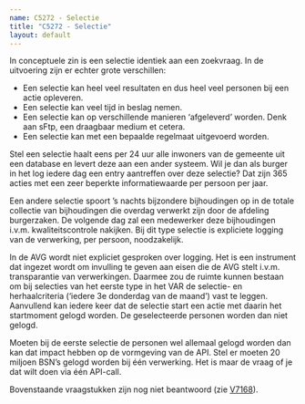 ```yaml
---
name: C5272 - Selectie
title: "C5272 - Selectie"
layout: default
---
```

In conceptuele zin is een selectie identiek aan een zoekvraag. In de uitvoering zijn er echter grote verschillen:
-	Een selectie kan heel veel resultaten en dus heel veel personen bij een actie opleveren.
-	Een selectie kan veel tijd in beslag nemen.
-	Een selectie kan op verschillende manieren ‘afgeleverd’ worden. Denk aan sFtp, een draagbaar medium et cetera.
-	Een selectie kan met een bepaalde regelmaat uitgevoerd worden.

Stel een selectie haalt eens per 24 uur alle inwoners van de gemeente uit een database en levert deze aan een ander systeem. Wil je dan als burger in het log iedere dag een entry aantreffen over deze selectie? Dat zijn 365 acties met een zeer beperkte informatiewaarde per persoon per jaar.

Een andere selectie spoort ’s nachts bijzondere bijhoudingen op in de totale collectie van bijhoudingen die overdag verwerkt zijn door de afdeling burgerzaken. De volgende dag zal een medewerker deze bijhoudingen i.v.m. kwaliteitscontrole nakijken. Bij dit type selectie is expliciete logging van de verwerking, per persoon, noodzakelijk.

In de AVG wordt niet expliciet gesproken over logging. Het is een instrument dat ingezet wordt om invulling te geven aan eisen die de AVG stelt i.v.m. transparantie van verwerkingen. Daarmee zou de ruimte kunnen bestaan om bij selecties van het eerste type in het VAR de selectie- en herhaalcriteria (‘iedere 3e donderdag van de maand’) vast te leggen. Aanvullend kan iedere keer dat de selectie start een actie met daarin het startmoment gelogd worden. De geselecteerde personen worden dan niet gelogd.

Moeten bij de eerste selectie de personen wel allemaal gelogd worden dan kan dat impact hebben op de vormgeving van de API. Stel er moeten 20 miljoen BSN’s gelogd worden bij één verwerking. Het is maar de vraag of je dat wilt doen via één API-call.

Bovenstaande vraagstukken zijn nog niet beantwoord (zie [V7168](./7168.md)).
